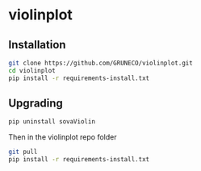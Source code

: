 # violinplot

## Installation

```bash
git clone https://github.com/GRUNECO/violinplot.git
cd violinplot
pip install -r requirements-install.txt
```

## Upgrading

```bash
pip uninstall sovaViolin
```

Then in the violinplot repo folder

```bash
git pull
pip install -r requirements-install.txt
```
